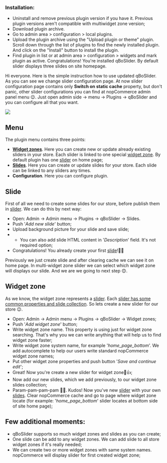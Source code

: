 ### Installation:
* Uninstall and remove previous plugin version if you have it. Previous plugin versions aren't compatible with multiwidget zone version;
* Download plugin archive.
* Go to admin area > configuration > local plugins.
* Upload the plugin archive using the "Upload plugin or theme" plugin.
Scroll down through the list of plugins to find the newly installed plugin. And click on the "Install" button to install the plugin.
* Find plugin in list or at admin area > configuration > widgets and mark plugin as active.
Congratulations! You're installed qBoSlider. By default slider displays three slides on site homepage.

Hi everyone. Here is the simple instruction how to use updated qBoSlider. 
As you can see we change slider configuration page. At now slider configuration page contains only **Switch on static cache** property, but don't panic, other slider configurations you can find at nopCommerce admin panel menu 😉. Just open admin side -> menu -> Plugins -> qBoSlider and you can configure all that you want.

![](https://1drv.ms/u/s!ArjbDezvZ070grM2hwDV5nbCc-A5hg)

## Menu
The plugin menu contains three points:
* **[Widget zones](https://github.com/iAlexeyProkhorov/qBoSlider/wiki/Widget-zone)**. Here you can create new or update already existing sliders in your store. Each slider is linked to one special [widget zone](https://github.com/iAlexeyProkhorov/qBoSlider/wiki/Widget-zone). By default plugin has one [slider](https://github.com/iAlexeyProkhorov/qBoSlider/wiki/Widget-zone) on home page;
* **[Slides](https://github.com/iAlexeyProkhorov/qBoSlider/wiki/Slide)**. Here you can create or update slides for your store. Each slide can be linked to any sliders any times. 
* **Configuration**. Here you can configure plugin.

## Slide
First of all we need to create some slides for our store, before publish them in [slider](https://github.com/iAlexeyProkhorov/qBoSlider/wiki/Widget-zone). We can do this by next way:
* Open: Admin -> Admin menu -> Plugins -> qBoSlider -> Slides.
* Push '_Add new slide_' button;
* Upload background picture for your slide and save slide;
* * You can also add slide HTML content in '_Description_' field. It's not required option;
* Congratulations! You already create your first [slide](https://github.com/iAlexeyProkhorov/qBoSlider/wiki/Slide)!🎉😉

Previously we just create slide and after clearing cache we can see it on home page. In multi-widget zone slider we can select which widget zone will displays our slide. And we are we going to next step 😊.

## Widget zone
As we know, the widget zone represents a [slider](https://github.com/iAlexeyProkhorov/qBoSlider/wiki/Widget-zone). Each [slider has some common properties and slide collection](https://github.com/iAlexeyProkhorov/qBoSlider/wiki/Widget-zone). So lets create a new slider for our store 😉.

* Open: Admin -> Admin menu -> Plugins -> qBoSlider -> Widget zones;
* Push '_Add widget zone_' button;
* Write widget zone name. This property is using just for widget zone searching. That's why you we can write anything that will help us to find widget zone faster;
* Write widget zone system name, for example '_home_page_bottom_'. We add autocomplete to help our users write standard nopCommerce widget zone names;
* Put other widget zone properties and push button '_Save and continue edit_';
* Great! Now you're create a new slider for widget zone🎉👍;
* Now add our new slides, which we add previously, to our widget zone slides collection;
* Param-pam-pam-pam 🎉😁.  Kudos! Now you've new [slider](https://github.com/iAlexeyProkhorov/qBoSlider/wiki/Widget-zone) with your own [slides](https://github.com/iAlexeyProkhorov/qBoSlider/wiki/Slide). Clear nopCommerce cache and go to page where widget zone locate (for example: '_home_page_bottom_' slider locates at bottom side of site home page);

## Few additional moments:
* qBoSlider supports so much widget zones and slides as you can create;
* One slide can be add to any widget zones. We can add slide to all store widget zones if it's really needed;
* We can create two or more widget zones with same system names. nopCommerce will display slider for first created widget zone;

